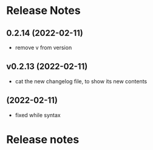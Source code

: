 # Release Notes

## 0.2.14 (2022-02-11)
* remove v from version

## v0.2.13 (2022-02-11)
* cat the new changelog file, to show its new contents

##  (2022-02-11)
* fixed while syntax
# Release notes
